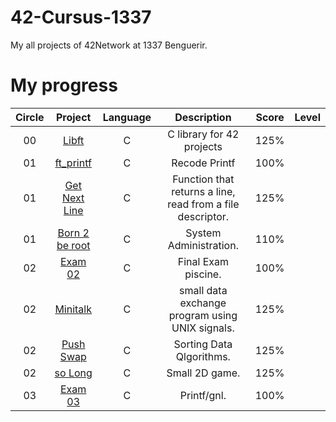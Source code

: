 # 42-Cursus-1337
My all projects of 42Network at 1337 Benguerir. 

# My progress
|Circle | Project | Language | Description | Score | Level |
|:-----:|:-------:|:--------:|:-----------:|:-----:|:-----:|
|00| [Libft](https://github.com/48d31kh413k/Libft-42) | C | C library for 42 projects | 125% |
|01| [ft_printf](https://github.com/48d31kh413k/ft_printf) | C | Recode Printf | 100% |
|01| [Get Next Line](https://github.com/48d31kh413k/Get_Next_Line) | C | Function that returns a line, read from a file descriptor. | 125% |
|01| [Born 2 be root](https://github.com/48d31kh413k/Born2beRoot) | C | System Administration. | 110% |
|02| [Exam 02](https://github.com/48d31kh413k/Get_Next_Line) | C | Final Exam piscine. | 100% |
|02| [Minitalk](https://github.com/48d31kh413k/Get_Next_Line) | C | small data exchange program using UNIX signals. | 125% |
|02| [Push Swap](https://github.com/48d31kh413k/Get_Next_Line) | C | Sorting Data Qlgorithms. | 125% |
|02| [so Long](https://github.com/48d31kh413k/Get_Next_Line) | C | Small 2D game. | 125% |
|03| [Exam 03](https://github.com/48d31kh413k/Get_Next_Line) | C | Printf/gnl. | 100% |
